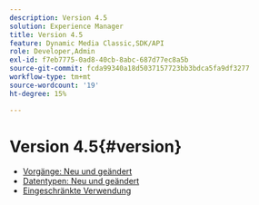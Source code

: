 ```yaml
---
description: Version 4.5
solution: Experience Manager
title: Version 4.5
feature: Dynamic Media Classic,SDK/API
role: Developer,Admin
exl-id: f7eb7775-0ad8-40cb-8abc-687d77ec8a5b
source-git-commit: fcda99340a18d5037157723bb3bdca5fa9df3277
workflow-type: tm+mt
source-wordcount: '19'
ht-degree: 15%

---
```


# Version 4.5{#version}

* [Vorgänge: Neu und geändert](r-4-5-operations.md)
* [Datentypen: Neu und geändert](r-4-5-types.md)
* [Eingeschränkte Verwendung](r-restricted-use.md)
